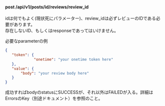 #### post /api/v1/posts/id/reviews/review_id

idは何でもよく(現状死にパラメーター)、review_idは必ずレビューのIDである必要があります。  
存在しないID、もしくはresponseであってはいけません。  

必要なparameterの例

```json
{
   "token": {
             "onetime": "your onetime token here"
   },
   "value": {
       "body": "your review body here"
   }
}
```

成功すればbodyのstatusにSUCCESSが、それ以外はFAILEDが入る。詳細はErrorsのKey（別途ドキュメント）を参照のこと。
